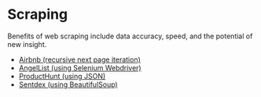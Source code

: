 # Scraping

Benefits of web scraping include data accuracy, speed, and the potential of 
new insight.

* [Airbnb (recursive next page iteration)](https://github.com/dwolfATL/Scraping/tree/master/Airbnb)
* [AngelList (using Selenium Webdriver)](https://github.com/dwolfATL/Scraping/tree/master/AngelList)
* [ProductHunt (using JSON)](https://github.com/dwolfATL/Scraping/tree/master/ProductHunt)
* [Sentdex (using BeautifulSoup)](https://github.com/dwolfATL/Scraping/tree/master/Sentdex)


